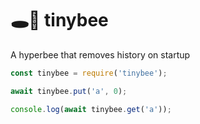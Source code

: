 # 🕳🥊 tinybee
A hyperbee that removes history on startup

```js
const tinybee = require('tinybee');

await tinybee.put('a', 0);

console.log(await tinybee.get('a'));
```
